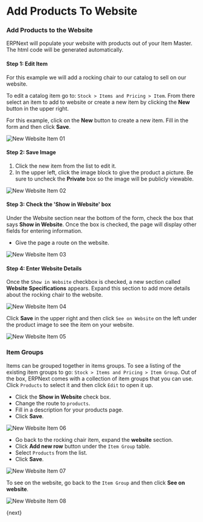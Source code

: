 # Add Products To Website

### Add Products to the Website

ERPNext will populate your website with products out of your Item Master. The html code will be
generated automatically.

#### Step 1: Edit Item

For this example we will add a rocking chair to our catalog to sell on our website.

To edit a catalog item go to: `Stock > Items and Pricing > Item`.  From there select an item to add to website or create a new item by clicking the **New** button in the upper right.

For this example, click on the **New** button to create a new item.  Fill in the form and then click **Save**.

![New Website Item 01](/assets/erpnext_docs/assets/img/articles/new-item-for-website-01.png)

#### Step 2: Save Image

1. Click the new item from the list to edit it.
1. In the upper left, click the image block to give the product a picture. Be sure to uncheck the **Private** box so the image will be publicly viewable.

![New Website Item 02](/assets/erpnext_docs/assets/img/articles/new-item-for-website-02.png)  

#### Step 3: Check the 'Show in Website' box

Under the Website section near the bottom of the form, check the box that says **Show in Website**. Once the box is checked, the page will display other fields for entering information.

* Give the page a route on the website.

![New Website Item 03](/assets/erpnext_docs/assets/img/articles/new-item-for-website-03.png)    

#### Step 4: Enter Website Details

Once the `Show in Website` checkbox is checked, a new section called **Website Specifications** appears. Expand this section to add more details about the rocking chair to the website.

![New Website Item 04](/assets/erpnext_docs/assets/img/articles/new-item-for-website-04.png)

Click **Save** in the upper right and then click `See on Website` on the left under the product image to see the item on your website.

![New Website Item 05](/assets/erpnext_docs/assets/img/articles/new-item-for-website-05.png)

### Item Groups

Items can be grouped together in items groups.  To see a listing of the existing item groups to go: `Stock > Items and Pricing > Item Group`. Out of the box, ERPNext comes with a collection of item groups that you can use. Click `Products` to select it and then click `Edit` to open it up.

* Click the **Show in Website** check box.
* Change the route to `products`.
* Fill in a description for your products page.
* Click **Save**.

![New Website Item 06](/assets/erpnext_docs/assets/img/articles/new-item-for-website-06.png)

* Go back to the rocking chair item, expand the **website** section.
* Click **Add new row** button under the `Item Group` table.
* Select `Products` from the list.
* Click **Save**. 

![New Website Item 07](/assets/erpnext_docs/assets/img/articles/new-item-for-website-07.png)

To see on the website, go back to the `Item Group` and then click **See on website**.

![New Website Item 08](/assets/erpnext_docs/assets/img/articles/new-item-for-website-08.png)

{next}
